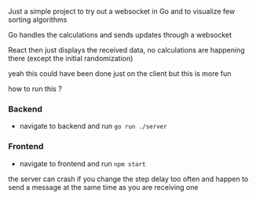 Just a simple project to try out a websocket in Go and to visualize few sorting algorithms

Go handles the calculations and sends updates through a websocket

React then just displays the received data, no calculations are happening there (except the initial randomization)

yeah this could have been done just on the client but this is more fun

how to run this ?

### Backend

- navigate to backend and run `go run ./server`

### Frontend

- navigate to frontend and run `npm start`

the server can crash if you change the step delay too often and happen to send a message at the same time as you are receiving one

